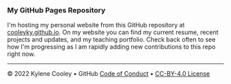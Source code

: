### My GitHub Pages Repository

I'm hosting my personal website from this GitHub repository at [cooleyky.github.io](https://cooleyky.github.io). On my website you can find my current resume, recent projects and updates, and my teaching portfolio. Check back often to see how I'm progressing as I am rapidly adding new contributions to this repo right now.

---

&copy; 2022 Kylene Cooley &bull; GitHub [Code of Conduct](https://www.contributor-covenant.org/version/2/1/code_of_conduct/code_of_conduct.md) &bull; [CC-BY-4.0 License](https://creativecommons.org/licenses/by/4.0/legalcode)
